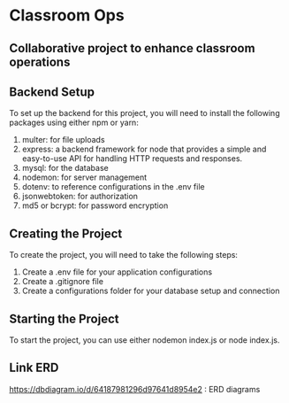 # Classroom Ops
## Collaborative project to enhance classroom operations

## Backend Setup
To set up the backend for this project, you will need to install the following packages using either npm or yarn:

1. multer: for file uploads
2. express: a backend framework for node that provides a simple and easy-to-use API for handling HTTP requests and responses.
3. mysql: for the database
4. nodemon: for server management
5. dotenv: to reference configurations in the .env file
6. jsonwebtoken: for authorization
7. md5 or bcrypt: for password encryption

## Creating the Project
To create the project, you will need to take the following steps:

1. Create a .env file for your application configurations
2. Create a .gitignore file
3. Create a configurations folder for your database setup and connection

## Starting the Project
To start the project, you can use either nodemon index.js or node index.js.

## Link ERD 
https://dbdiagram.io/d/64187981296d97641d8954e2  :   ERD diagrams 
